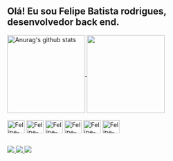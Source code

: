 ## Olá! Eu sou Felipe Batista rodrigues, desenvolvedor back end.
<div>
   <a href="https://github.com/anuraghazra/github-readme-stats"><img align="center" height="180em" src="https://github-readme-stats.vercel.app/api?username=FelipeDev00&theme=react&show_icons=true)" 
      alt="Anurag's github stats" /> </a> <a href="https://github.com/anuraghazra/github-readme-stats"><img align="center" height="180em" src="https://github-readme-stats.vercel.app/api/top-langs/?username=FelipeDev00&layout=compact&theme=react&hide_border=true" /></a>
  
</div>
<div style="display: inline_block"><br>
   <img align="center" alt="Felipe-Html" height="30" width="40" src="https://cdn.jsdelivr.net/gh/devicons/devicon/icons/html5/html5-original.svg"/>
   <img align="center" alt="Felipe-Css" height="30" width="40" src="https://cdn.jsdelivr.net/gh/devicons/devicon/icons/css3/css3-original.svg"/>
   <img align="center" alt="Felipe-Js" height="30" width="40" src="https://cdn.jsdelivr.net/gh/devicons/devicon/icons/javascript/javascript-original.svg"/>
   <img align="center" alt="Felipe-Java" height="30" width="40" src="https://cdn.jsdelivr.net/gh/devicons/devicon/icons/java/java-original.svg"/>
   <img align="center" alt="Felipe-Mysql" height="30" width="40" src="https://cdn.jsdelivr.net/gh/devicons/devicon/icons/mysql/mysql-original.svg"/>
   <img align="center" alt="Felipe-MongoDB" height="30" width="40" src="https://cdn.jsdelivr.net/gh/devicons/devicon/icons/mongodb/mongodb-original.svg"/>
</div>


##

<div>
  <a href=""> <img src="https://img.shields.io/badge/Gmail-D14836?style=for-the-badge&logo=gmail&logoColor=white"> </a> 
  <a href=""> <img src="https://img.shields.io/badge/WhatsApp-25D366?style=for-the-badge&logo=whatsapp&logoColor=white"> </a>
  <a href="https://www.linkedin.com/in/felipe-batista-rodrigues-321778272"> <img src="https://img.shields.io/badge/LinkedIn-0077B5?style=for-the-badge&logo=linkedin&logoColor=white"> </a>
</div>
